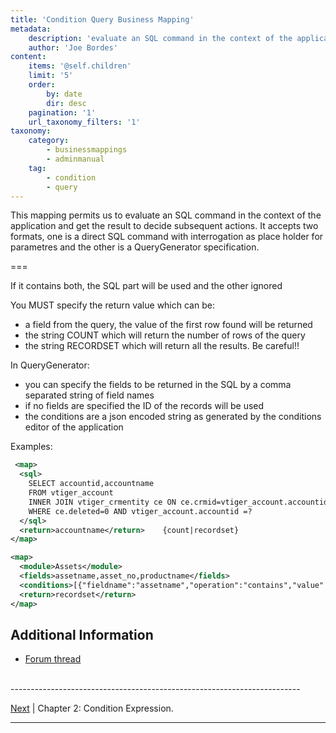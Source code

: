```yaml
---
title: 'Condition Query Business Mapping'
metadata:
    description: 'evaluate an SQL command in the context of the application and get the result to decide subsequent actions'
    author: 'Joe Bordes'
content:
    items: '@self.children'
    limit: '5'
    order:
        by: date
        dir: desc
    pagination: '1'
    url_taxonomy_filters: '1'
taxonomy:
    category:
        - businessmappings
        - adminmanual
    tag:
        - condition
        - query
---
```


This mapping permits us to evaluate an SQL command in the context of the application and get the result to decide subsequent actions. It accepts two formats, one is a direct SQL command with interrogation as place holder for parametres and the other is a QueryGenerator specification.

===

If it contains both, the SQL part will be used and the other ignored

You MUST specify the return value which can be:

* a field from the query, the value of the first row found will be returned
* the string COUNT which will return the number of rows of the query
* the string RECORDSET which will return all the results. Be careful!!

In QueryGenerator:

* you can specify the fields to be returned in the SQL by a comma separated string of field names
* if no fields are specified the ID of the records will be used
* the conditions are a json encoded string as generated by the conditions editor of the application

Examples:

```xml
 <map>
  <sql>
    SELECT accountid,accountname
    FROM vtiger_account
    INNER JOIN vtiger_crmentity ce ON ce.crmid=vtiger_account.accountid
    WHERE ce.deleted=0 AND vtiger_account.accountid =?
  </sql>
  <return>accountname</return>    {count|recordset}
</map>
```

```xml
<map>
  <module>Assets</module>
  <fields>assetname,asset_no,productname</fields>
  <conditions>[{"fieldname":"assetname","operation":"contains","value":"j","valuetype":"rawtext","joincondition":"and","groupid":"0"},{"fieldname":"product : (Products) unit_price","operation":"greater than","value":"30","valuetype":"rawtext","joincondition":"and",groupid":"0"}]</conditions>
  <return>recordset</return>
</map>
```

## Additional Information

* [Forum thread](http://discussions.corebos.org/thread-642.html)


<br>
------------------------------------------------------------------------

[Next](http://localhost/coreBOSDocumentation/configuration-tools/business-maps/condition-expression) | Chapter 2: Condition Expression.

------------------------------------------------------------------------